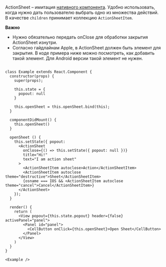 ActionSheet – имитация [нативного компонента](https://developer.apple.com/ios/human-interface-guidelines/views/action-sheets/).
Удобно использовать, когда нужно дать пользователю выбрать одно из множества действий. В качестве `children` принимает
коллекцию `ActionSheetItem`.

**Важно**

* Нужно обязательно передать onClose для обработки закрытия ActionSheet изнутри.
* Согласно гайдлайнам Apple, в ActionSheet должен быть элемент для закрытия.
В коде примера ниже можно посмотреть, как добавить такой элемент.
Для Android версии такой элемент не нужен.

```

class Example extends React.Component {
  constructor(props) {
    super(props);

    this.state = {
      popout: null
    }

    this.openSheet = this.openSheet.bind(this);
  }

  componentDidMount() {
    this.openSheet()
  }

  openSheet () {
    this.setState({ popout:
      <ActionSheet
        onClose={() => this.setState({ popout: null })}
        title="Hi!"
        text="I am action sheet"
      >
        <ActionSheetItem autoclose>Action</ActionSheetItem>
        <ActionSheetItem autoclose theme="destructive">Sheet</ActionSheetItem>
        {osname === IOS && <ActionSheetItem autoclose theme="cancel">Cancel</ActionSheetItem>}
      </ActionSheet>
    });
  }

  render() {
    return (
      <View popout={this.state.popout} header={false} activePanel="panel">
        <Panel id="panel">
          <CellButton onClick={this.openSheet}>Open Sheet</CellButton>
        </Panel>
      </View>
    )
  }
}

<Example />
```
